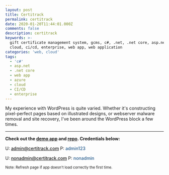 ```yaml
---
layout: post
title: Certitrack
permalink: certitrack
date: 2020-01-20T11:44:01.000Z
comments: false
description: certitrack
keywords: >-
  gift certificate management system, gcms, c#, .net, .net core, asp.net, azure,
  cloud, ci/cd, enterprise, web app, web application
categories: 'web, cloud'
tags:
  - 'c#'
  - asp.net
  - .net core
  - web app
  - azure
  - cloud
  - CI/CD
  - enterprise
---
```


<style>
    .credentials {
        text-decoration: none;
        color: #265C8D;
        font-weight: 500;
    }
</style>


My experience with WordPress is quite varied. Whether it's constructing pixel-perfect pages based on illustrated designs, or webserver malware removal and site recovery, I've been around the WordPress block a few times.

---

<span style="font-weight: bold">
    Check out the <a href="https://certitrack-demo.azurewebsites.net/" target="_blank">demo app</a> and <a href="https://github.com/ThatChocolateGuy/Certitrack" target="_blank">repo</a>. Credentials below:
</span>

U: <span class="credentials">admin@certitrack.com</span>
P: <span class="credentials">admin123</span>


U: <span class="credentials">nonadmin@certitrack.com</span>
P: <span class="credentials">nonadmin</span>


<sub>Note: Refresh page if app doesn't load correctly the first time.</sub>
